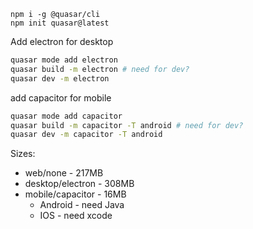 ```
npm i -g @quasar/cli
npm init quasar@latest
```

Add electron for desktop
```sh
quasar mode add electron
quasar build -m electron # need for dev?
quasar dev -m electron
```

add capacitor for mobile
```sh
quasar mode add capacitor
quasar build -m capacitor -T android # need for dev?
quasar dev -m capacitor -T android
```

Sizes:
- web/none - 217MB
- desktop/electron - 308MB
- mobile/capacitor - 16MB
  - Android - need Java
  - IOS - need xcode
